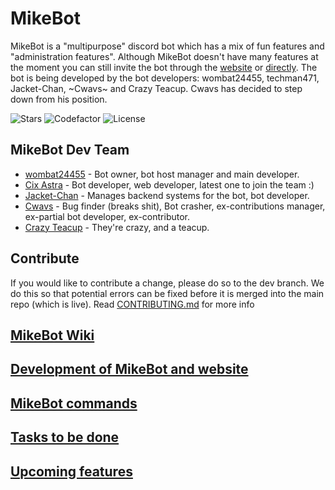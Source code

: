 # MikeBot

MikeBot is a "multipurpose" discord bot which has a mix of fun features and "administration features". Although MikeBot doesn't have many features at the moment you can still invite the bot through the [website](https://wombat24455.github.io/mikebot.github.io/) or [directly](https://discord.com/oauth2/authorize?client_id=639421464185143301&scope=bot&permissions=2146958847). The bot is being developed by the bot developers: wombat24455, techman471, Jacket-Chan, ~Cwavs~ and Crazy Teacup. Cwavs has decided to step down from his position.

![Stars](https://img.shields.io/github/stars/wombat24455/MikebotDiscordBot)
![Codefactor](https://www.codefactor.io/repository/github/wombat24455/mikebotdiscordbot/badge/master)
![License](https://img.shields.io/github/license/wombat24455/MikebotDiscordBot)

## MikeBot Dev Team

- [wombat24455](https://github.com/wombat24455) - Bot owner, bot host manager and main developer.
- [Cix Astra](https://github.com/cixastra) - Bot developer, web developer, latest one to join the team :) 
- [Jacket-Chan](https://github.com/Jacket-Chan) - Manages backend systems for the bot, bot developer.
- [Cwavs](https://github.com/Cwavs) - Bug finder (breaks shit), Bot crasher, ex-contributions manager, ex-partial bot developer, ex-contributor.
- [Crazy Teacup](https://github.com/Tea-Cup) - They're crazy, and a teacup.

## Contribute

If you would like to contribute a change, please do so to the dev branch. We do this so that potential errors can be fixed before it is merged into the main repo (which is live).
Read [CONTRIBUTING.md](./CONTRIBUTING.md) for more info

## [MikeBot Wiki](https://github.com/wombat24455/MikebotDiscordBot/wiki)

## [Development of MikeBot and website](https://github.com/wombat24455/MikebotDiscordBot/wiki/Development-of-MikeBot-and-MikeBot-website)  

## [MikeBot commands](https://github.com/wombat24455/MikebotDiscordBot/wiki/MikeBot-commands)  

## [Tasks to be done](https://github.com/wombat24455/MikebotDiscordBot/wiki/Tasks-to-be-done)  

## [Upcoming features](https://github.com/wombat24455/MikebotDiscordBot/wiki/Upcoming-features)
